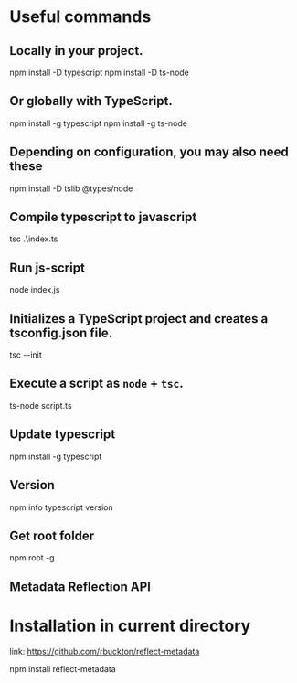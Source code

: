 # Useful commands

## Locally in your project.

npm install -D typescript
npm install -D ts-node

## Or globally with TypeScript.

npm install -g typescript
npm install -g ts-node

## Depending on configuration, you may also need these

npm install -D tslib @types/node

## Compile typescript to javascript

tsc .\index.ts

## Run js-script

node index.js

## Initializes a TypeScript project and creates a tsconfig.json file.

tsc --init

## Execute a script as `node` + `tsc`.

ts-node script.ts

## Update typescript

npm install -g typescript

## Version

npm info typescript version

## Get root folder

npm root -g

## Metadata Reflection API

# Installation in current directory

link: https://github.com/rbuckton/reflect-metadata

npm install reflect-metadata
